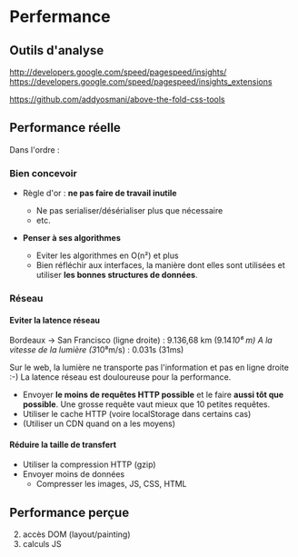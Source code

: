 # Perfermance

## Outils d'analyse

http://developers.google.com/speed/pagespeed/insights/
https://developers.google.com/speed/pagespeed/insights_extensions

https://github.com/addyosmani/above-the-fold-css-tools

## Performance réelle

Dans l'ordre :

### Bien concevoir

* Règle d'or : **ne pas faire de travail inutile**
    * Ne pas serialiser/désérialiser plus que nécessaire
    * etc.
    
* **Penser à ses algorithmes**
    * Eviter les algorithmes en O(n²) et plus
    * Bien réfléchir aux interfaces, la manière dont elles sont utilisées et utiliser **les bonnes structures de données**.

### Réseau

#### Eviter la latence réseau

Bordeaux -> San Francisco (ligne droite) : 9.136,68 km (9.14*10⁶ m)
A la vitesse de la lumière (3*10⁸m/s) : 0.031s (31ms)

Sur le web, la lumière ne transporte pas l'information et pas en ligne droite :-)
La latence réseau est douloureuse pour la performance.

* Envoyer **le moins de requêtes HTTP possible** et le faire **aussi tôt que possible**. Une grosse requête vaut mieux que 10 petites requêtes.
* Utiliser le cache HTTP (voire localStorage dans certains cas)
* (Utiliser un CDN quand on a les moyens)


#### Réduire la taille de transfert

* Utiliser la compression HTTP (gzip)
* Envoyer moins de données
    * Compresser les images, JS, CSS, HTML

## Performance perçue

2) accès DOM (layout/painting)
3) calculs JS


